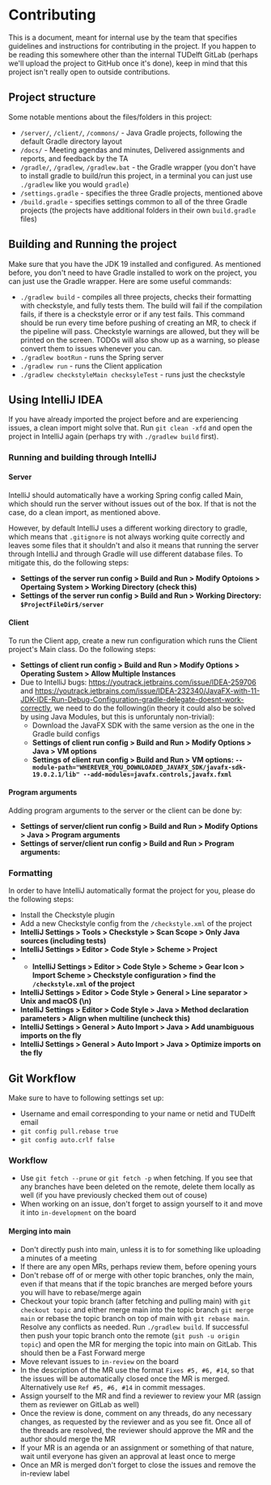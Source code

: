 # Contributing
This is a document, meant for internal use by the team that specifies guidelines and instructions for contributing in the project. If you happen to be reading this somewhere other than the internal TUDelft GitLab (perhaps we'll upload the project to GitHub once it's done), keep in mind that this project isn't really open to outside contributions.


## Project structure
Some notable mentions about the files/folders in this project:
- `/server/`, `/client/`, `/commons/` - Java Gradle projects, following the default Gradle directory layout
- `/docs/` - Meeting agendas and minutes, Delivered assignments and reports, and feedback by the TA
- `/gradle/`, `/gradlew`, `/gradlew.bat` - the Gradle wrapper (you don't have to install gradle to build/run this project, in a terminal you can just use `./gradlew` like you would `gradle`)
- `/settings.gradle` - specifies the three Gradle projects, mentioned above
- `/build.gradle` - specifies settings common to all of the three Gradle projects (the projects have additional folders in their own `build.gradle` files)

## Building and Running the project
Make sure that you have the JDK 19 installed and configured. As mentioned before, you don't need to have Gradle installed to work on the project, you can just use the Gradle wrapper. Here are some useful commands:
- `./gradlew build` - compiles all three projects, checks their formatting with checkstyle, and fully tests them. The build will fail if the compilation fails, if there is a checkstyle error or if any test fails. This command should be run every time before pushing of creating an MR, to check if the pipeline will pass. Checkstyle warnings are allowed, but they will be printed on the screen. TODOs will also show up as a warning, so please convert them to issues whenever you can.
- `./gradlew bootRun` - runs the Spring server
- `./gradlew run` - runs the Client application
- `./gradlew checkstyleMain checksyleTest` - runs just the checkstyle

## Using IntelliJ IDEA
If you have already imported the project before and are experiencing issues, a clean import might solve that. Run `git clean -xfd` and open the project in IntelliJ again (perhaps try with `./gradlew build` first).

### Running and building through IntelliJ

#### Server
IntelliJ should automatically have a working Spring config called Main, which should run the server without issues out of the box. If that is not the case, do a clean import, as mentioned above.

However, by default IntelliJ uses a different working directory to gradle, which means that `.gitignore` is not always working quite correctly and leaves some files that it shouldn't and also it means that running the server through IntelliJ and through Gradle will use different database files. To mitigate this, do the following steps:
- **Settings of the server run config > Build and Run > Modify Optoions > Opertaing System > Working Directory (check this)**
- **Settings of the server run config > Build and Run > Working Directory: `$ProjectFileDir$/server`**

#### Client
To run the Client app, create a new run configuration which runs the Client project's Main class. Do the following steps:
- **Settings of client run config > Build and Run > Modify Options > Operating Sustem > Allow Multiple Instances**
- Due to IntelliJ bugs: https://youtrack.jetbrains.com/issue/IDEA-259706 and https://youtrack.jetbrains.com/issue/IDEA-232340/JavaFX-with-11-JDK-IDE-Run-Debug-Configuration-gradle-delegate-doesnt-work-correctly, we need to do the following(in theory it could also be solved by using Java Modules, but this is unforuntaly non-trivial):
  - Download the JavaFX SDK with the same version as the one in the Gradle build configs
  - **Settings of client run config > Build and Run > Modify Options > Java > VM options**
  - **Settings of client run config > Build and Run > VM options: `--module-path="WHEREVER_YOU_DOWNLOADED_JAVAFX_SDK/javafx-sdk-19.0.2.1/lib" --add-modules=javafx.controls,javafx.fxml`**

#### Program arguments
Adding program arguments to the server or the client can be done by:
- **Settings of server/client run config > Build and Run > Modify Options > Java > Program arguments**
- **Settings of server/client run config > Build and Run >  Program arguments:**

### Formatting 
In order to have IntelliJ automatically format the project for you, please do the following steps:
- Install the Checkstyle plugin
- Add a new Checkstyle config from the `/checkstyle.xml` of the project
- **IntelliJ Settings > Tools > Checkstyle > Scan Scope > Only Java sources (including tests)**
- **IntelliJ Settings > Editor > Code Style > Scheme > Project**
- - **IntelliJ Settings > Editor > Code Style > Scheme > Gear Icon > Import Scheme > Checkstyle configuration > find the `/checkstyle.xml` of the project**
- **IntelliJ Settings > Editor > Code Style > General > Line separator > Unix and macOS (\n)**
- **IntelliJ Settings > Editor > Code Style > Java > Method declaration parameters > Align when multiline (uncheck this)**
- **IntelliJ Settings > General > Auto Import > Java > Add unambiguous imports on the fly**
- **IntelliJ Settings > General > Auto Import > Java > Optimize imports on the fly**

## Git Workflow
Make sure to have to following settings set up:
- Username and email corresponding to your name or netid and TUDelft email
- `git config pull.rebase true`
- `git config auto.crlf false`

### Workflow
- Use `git fetch --prune` or `git fetch -p` when fetching. If you see that any branches have been deleted on the remote, delete them locally as well (if you have previously checked them out of couse)
- When working on an issue, don't forget to assign yourself to it and move it into `in-development` on the board

#### Merging into main
- Don't directly push into main, unless it is to for something like uploading a minutes of a meeting
- If there are any open MRs, perhaps review them, before opening yours
- Don't rebase off of or merge with other topic branches, only the main, even if that means that if the topic branches are merged before yours you will have to rebase/merge again
- Checkout your topic branch (after fetching and pulling main) with `git checkout topic` and either merge main into the topic branch `git merge main` or rebase the topic branch on top of main with `git rebase main`. Resolve any conflicts as needed. Run `./gradlew build`. If successful then push your topic branch onto the remote (`git push -u origin topic`) and open the MR for merging the topic into main on GitLab. This should then be a Fast Forward merge
- Move relevant issues to `in-review` on the board
- In the description of the MR use the format `Fixes #5, #6, #14`, so that the issues will be automatically closed once the MR is merged. Alternatively use `Ref #5, #6, #14` in commit messages.
- Assign yourself to the MR and find a reviewer to review your MR (assign them as reviewer on GitLab as well)
- Once the review is done, comment on any threads, do any necessary changes, as requested by the reviewer and as you see fit. Once all of the threads are resolved, the reviewer should approve the MR and the author should merge the MR
- If your MR is an agenda or an assignment or something of that nature, wait until everyone has given an approval at least once to merge
- Once an MR is merged don't forget to close the issues and remove the in-review label
